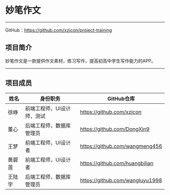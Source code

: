 # 妙笔作文
----
GitHub：https://github.com/xzicon/project-training

## 项目简介

妙笔作文是一款提供作文素材，练习写作，提高初高中学生写作能力的APP。

----
## 项目成员

姓名|身份职务|GitHub仓库
-|-|-
|徐峥   | 前端工程师，UI设计师，测试 | https://github.com/xzicon      |
|董心   | 后端工程师，数据库管理员   | https://github.com/DongXin9    |
|王梦   | 前端工程师，UI设计者       | https://github.com/wangmeng456 |
|黄碧莲 | 前端工程师，UI设计者       | https://github.com/huangbilian |
|王陆宇 | 后端工程师，数据库管理员   | https://github.com/wangluyu1998|

